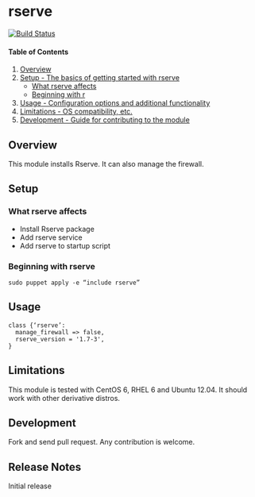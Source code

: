 # rserve

[![Build Status](https://travis-ci.org/ubc/puppet-rserve.svg?branch=master)](https://travis-ci.org/ubc/puppet-rserve)

#### Table of Contents

1. [Overview](#overview)
2. [Setup - The basics of getting started with rserve](#setup)
    * [What rserve affects](#what-rserve-affects)
    * [Beginning with r](#beginning-with-rserve)
3. [Usage - Configuration options and additional functionality](#usage)
4. [Limitations - OS compatibility, etc.](#limitations)
5. [Development - Guide for contributing to the module](#development)

## Overview

This module installs Rserve. It can also manage the firewall.

## Setup

### What rserve affects

* Install Rserve package
* Add rserve service
* Add rserve to startup script

### Beginning with rserve

    sudo puppet apply -e “include rserve”

## Usage

    class {‘rserve’:
      manage_firewall => false,
      rserve_version = '1.7-3',
    }

## Limitations

This module is tested with CentOS 6, RHEL 6 and Ubuntu 12.04. It should work with other derivative distros.

## Development

Fork and send pull request. Any contribution is welcome.

## Release Notes

Initial release
